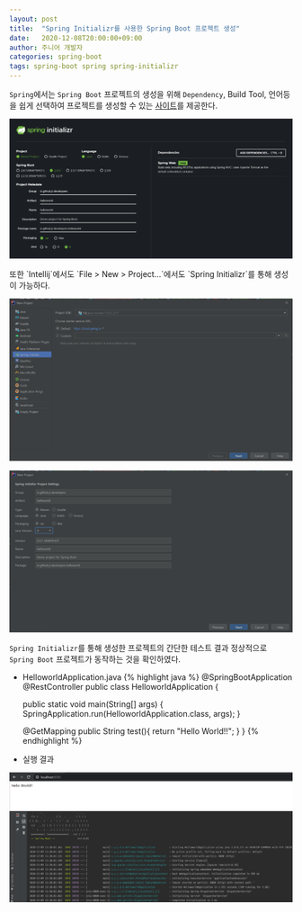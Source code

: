 ```yaml
---
layout: post
title:  "Spring Initializr를 사용한 Spring Boot 프로젝트 생성"
date:   2020-12-08T20:00:00+09:00
author: 주니어 개발자
categories: spring-boot
tags: spring-boot spring spring-initializr
---
```


`Spring`에서는 `Spring Boot` 프로젝트의 생성을 위해 `Dependency`, <span class="tooltip" id="build">Build Tool</span>, <span class="tooltip" id="lang">언어</span>등을 쉽게 선택하여 프로젝트를 생성할 수 있는 [사이트](https://start.spring.io/)를 제공한다.
<p align="center" width="100%">
    <a href="https://raw.githubusercontent.com/Jr-Developers/Jr-Developers.github.io/master/assets/post/spring-boot/1/1.PNG" data-lightbox="1" data-title="1">
      <img src="https://raw.githubusercontent.com/Jr-Developers/Jr-Developers.github.io/master/assets/post/spring-boot/1/1.PNG">
    </a>
</p>
또한 `Intellij`에서도 `File > New > Project...`에서도 `Spring Initializr`를 통해 생성이 가능하다.
<p align="center" width="100%">
    <a href="https://raw.githubusercontent.com/Jr-Developers/Jr-Developers.github.io/master/assets/post/spring-boot/1/2.PNG" data-lightbox="1" data-title="1">
      <img src="https://raw.githubusercontent.com/Jr-Developers/Jr-Developers.github.io/master/assets/post/spring-boot/1/2.PNG">
    </a>
</p>
<p align="center" width="100%">
    <a href="https://raw.githubusercontent.com/Jr-Developers/Jr-Developers.github.io/master/assets/post/spring-boot/1/3.PNG" data-lightbox="1" data-title="1">
      <img src="https://raw.githubusercontent.com/Jr-Developers/Jr-Developers.github.io/master/assets/post/spring-boot/1/3.PNG">
    </a>
</p>

`Spring Initializr`를 통해 생성한 프로젝트의 간단한 테스트 결과 정상적으로 `Spring Boot` 프로젝트가 동작하는 것을 확인하였다.
- HelloworldApplication.java
{% highlight java %}
@SpringBootApplication
@RestController
public class HelloworldApplication {

    public static void main(String[] args) {
        SpringApplication.run(HelloworldApplication.class, args);
    }

    @GetMapping
    public String test(){
        return "Hello World!!";
    }
}
{% endhighlight %}

- 실행 결과
<p align="center" width="100%">
    <a href="https://raw.githubusercontent.com/Jr-Developers/Jr-Developers.github.io/master/assets/post/spring-boot/1/4.PNG" data-lightbox="1" data-title="1">
      <img src="https://raw.githubusercontent.com/Jr-Developers/Jr-Developers.github.io/master/assets/post/spring-boot/1/4.PNG">
    </a>
</p>

<script>
window.tooltips = window.tooltips || [];
window.tooltips.push(['#build', { content: "Maven, Gradle" }]);
window.tooltips.push(['#lang', { content: "Java, Kotlin, Groovy" }]);
</script>

